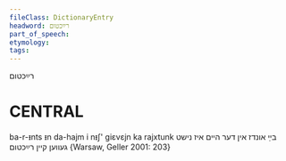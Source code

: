 ```yaml
---
fileClass: DictionaryEntry
headword: רײַכטום
part_of_speech: 
etymology: 
tags: 
---
```

רײַכטום

CENTRAL
========

ba-r-ᵻnts ᵻn da-hajm i nᵻʃ' giɛvɛjn ka rajxtunk בײַ אונדז אין דער היים איז נישט געווען קיין רײַכטום {Warsaw, Geller 2001: 203}
